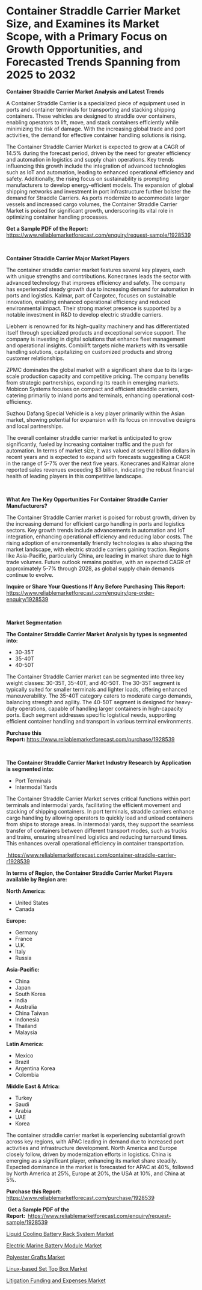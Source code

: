<p><h1>Container Straddle Carrier Market Size, and Examines its Market Scope, with a Primary Focus on Growth Opportunities, and Forecasted Trends Spanning from 2025 to 2032</h1></p><p><strong>Container Straddle Carrier Market Analysis and Latest Trends</strong></p>
<p><p>A Container Straddle Carrier is a specialized piece of equipment used in ports and container terminals for transporting and stacking shipping containers. These vehicles are designed to straddle over containers, enabling operators to lift, move, and stack containers efficiently while minimizing the risk of damage. With the increasing global trade and port activities, the demand for effective container handling solutions is rising.</p><p>The Container Straddle Carrier Market is expected to grow at a CAGR of 14.5% during the forecast period, driven by the need for greater efficiency and automation in logistics and supply chain operations. Key trends influencing this growth include the integration of advanced technologies such as IoT and automation, leading to enhanced operational efficiency and safety. Additionally, the rising focus on sustainability is prompting manufacturers to develop energy-efficient models. The expansion of global shipping networks and investment in port infrastructure further bolster the demand for Straddle Carriers. As ports modernize to accommodate larger vessels and increased cargo volumes, the Container Straddle Carrier Market is poised for significant growth, underscoring its vital role in optimizing container handling processes.</p></p>
<p><strong>Get a Sample PDF of the Report:&nbsp;</strong> <a href="https://www.reliablemarketforecast.com/enquiry/request-sample/1928539?utm_campaign=2413&utm_medium=2&utm_source=Github&utm_content=ia&utm_term=29032025&utm_id=container-straddle-carrier">https://www.reliablemarketforecast.com/enquiry/request-sample/1928539</a></p>
<p>&nbsp;</p>
<p><strong>Container Straddle Carrier Major Market Players</strong></p>
<p><p>The container straddle carrier market features several key players, each with unique strengths and contributions. Konecranes leads the sector with advanced technology that improves efficiency and safety. The company has experienced steady growth due to increasing demand for automation in ports and logistics. Kalmar, part of Cargotec, focuses on sustainable innovation, enabling enhanced operational efficiency and reduced environmental impact. Their strong market presence is supported by a notable investment in R&D to develop electric straddle carriers.</p><p>Liebherr is renowned for its high-quality machinery and has differentiated itself through specialized products and exceptional service support. The company is investing in digital solutions that enhance fleet management and operational insights. Combilift targets niche markets with its versatile handling solutions, capitalizing on customized products and strong customer relationships.</p><p>ZPMC dominates the global market with a significant share due to its large-scale production capacity and competitive pricing. The company benefits from strategic partnerships, expanding its reach in emerging markets. Mobicon Systems focuses on compact and efficient straddle carriers, catering primarily to inland ports and terminals, enhancing operational cost-efficiency.</p><p>Suzhou Dafang Special Vehicle is a key player primarily within the Asian market, showing potential for expansion with its focus on innovative designs and local partnerships.</p><p>The overall container straddle carrier market is anticipated to grow significantly, fueled by increasing container traffic and the push for automation. In terms of market size, it was valued at several billion dollars in recent years and is expected to expand with forecasts suggesting a CAGR in the range of 5-7% over the next five years. Konecranes and Kalmar alone reported sales revenues exceeding $3 billion, indicating the robust financial health of leading players in this competitive landscape.</p></p>
<p>&nbsp;</p>
<p><strong>What Are The Key Opportunities For Container Straddle Carrier Manufacturers?</strong></p>
<p><p>The Container Straddle Carrier market is poised for robust growth, driven by the increasing demand for efficient cargo handling in ports and logistics sectors. Key growth trends include advancements in automation and IoT integration, enhancing operational efficiency and reducing labor costs. The rising adoption of environmentally friendly technologies is also shaping the market landscape, with electric straddle carriers gaining traction. Regions like Asia-Pacific, particularly China, are leading in market share due to high trade volumes. Future outlook remains positive, with an expected CAGR of approximately 5-7% through 2028, as global supply chain demands continue to evolve.</p></p>
<p><strong>Inquire or Share Your Questions If Any Before Purchasing This Report:</strong> <a href="https://www.reliablemarketforecast.com/enquiry/pre-order-enquiry/1928539?utm_campaign=2413&utm_medium=2&utm_source=Github&utm_content=ia&utm_term=29032025&utm_id=container-straddle-carrier">https://www.reliablemarketforecast.com/enquiry/pre-order-enquiry/1928539</a></p>
<p>&nbsp;</p>
<p><strong>Market Segmentation</strong></p>
<p><strong>The Container Straddle Carrier Market Analysis by types is segmented into:</strong></p>
<p><ul><li>30-35T</li><li>35-40T</li><li>40-50T</li></ul></p>
<p><p>The Container Straddle Carrier market can be segmented into three key weight classes: 30-35T, 35-40T, and 40-50T. The 30-35T segment is typically suited for smaller terminals and lighter loads, offering enhanced maneuverability. The 35-40T category caters to moderate cargo demands, balancing strength and agility. The 40-50T segment is designed for heavy-duty operations, capable of handling larger containers in high-capacity ports. Each segment addresses specific logistical needs, supporting efficient container handling and transport in various terminal environments.</p></p>
<p><strong>Purchase this Report:&nbsp;</strong><a href="https://www.reliablemarketforecast.com/purchase/1928539?utm_campaign=2413&utm_medium=2&utm_source=Github&utm_content=ia&utm_term=29032025&utm_id=container-straddle-carrier">https://www.reliablemarketforecast.com/purchase/1928539</a></p>
<p>&nbsp;</p>
<p><strong>The Container Straddle Carrier Market Industry Research by Application is segmented into:</strong></p>
<p><ul><li>Port Terminals</li><li>Intermodal Yards</li></ul></p>
<p><p>The Container Straddle Carrier Market serves critical functions within port terminals and intermodal yards, facilitating the efficient movement and stacking of shipping containers. In port terminals, straddle carriers enhance cargo handling by allowing operators to quickly load and unload containers from ships to storage areas. In intermodal yards, they support the seamless transfer of containers between different transport modes, such as trucks and trains, ensuring streamlined logistics and reducing turnaround times. This enhances overall operational efficiency in container transportation.</p></p>
<p><a href="https://www.reliablemarketforecast.com/container-straddle-carrier-r1928539?utm_campaign=2413&utm_medium=2&utm_source=Github&utm_content=ia&utm_term=29032025&utm_id=container-straddle-carrier">&nbsp;https://www.reliablemarketforecast.com/container-straddle-carrier-r1928539</a></p>
<p><strong>In terms of Region, the Container Straddle Carrier Market Players available by Region are:</strong></p>
<p>
    <p> <strong> North America: </strong>
        <ul>
            <li>United States</li>
            <li>Canada</li>
        </ul>
        </p> 
    <p> <strong> Europe: </strong>
        <ul>
            <li>Germany</li>
            <li>France</li>
            <li>U.K.</li>
            <li>Italy</li>
            <li>Russia</li>
        </ul>
        </p> 
    <p> <strong> Asia-Pacific: </strong>
        <ul>
            <li>China</li>
            <li>Japan</li>
            <li>South Korea</li>
            <li>India</li>
            <li>Australia</li>
            <li>China Taiwan</li>
            <li>Indonesia</li>
            <li>Thailand</li>
            <li>Malaysia</li>
        </ul>
        </p> 
    <p> <strong> Latin America: </strong>
        <ul>
            <li>Mexico</li>
            <li>Brazil</li>
            <li>Argentina Korea</li>
            <li>Colombia</li>
        </ul>
        </p> 
    <p> <strong> Middle East & Africa: </strong>
        <ul>
            <li>Turkey</li>
            <li>Saudi</li>
            <li>Arabia</li>
            <li>UAE</li>
            <li>Korea</li>
        </ul>
    </p>
    </p>
<p><p>The container straddle carrier market is experiencing substantial growth across key regions, with APAC leading in demand due to increased port activities and infrastructure development. North America and Europe closely follow, driven by modernization efforts in logistics. China is emerging as a significant player, enhancing its market share steadily. Expected dominance in the market is forecasted for APAC at 40%, followed by North America at 25%, Europe at 20%, the USA at 10%, and China at 5%.</p></p>
<p><strong>Purchase this Report: </strong><a href="https://www.reliablemarketforecast.com/purchase/1928539?utm_campaign=2413&utm_medium=2&utm_source=Github&utm_content=ia&utm_term=29032025&utm_id=container-straddle-carrier">https://www.reliablemarketforecast.com/purchase/1928539</a></p>
<p>&nbsp;<strong>Get a Sample PDF of the Report:&nbsp;&nbsp;</strong><a href="https://www.reliablemarketforecast.com/enquiry/request-sample/1928539?utm_campaign=2413&utm_medium=2&utm_source=Github&utm_content=ia&utm_term=29032025&utm_id=container-straddle-carrier">https://www.reliablemarketforecast.com/enquiry/request-sample/1928539</a></p>
<p><strong></strong></p>
<p><p><a href="https://github.com/melascalbirp/Market-Research-Report-List-1/blob/main/liquid-cooling-battery-rack-system-market.md?utm_campaign=2413&utm_medium=2&utm_source=Github&utm_content=ia&utm_term=29032025&utm_id=container-straddle-carrier">Liquid Cooling Battery Rack System Market</a></p><p><a href="https://github.com/waackheidtn5/Market-Research-Report-List-1/blob/main/electric-marine-battery-module-market.md?utm_campaign=2413&utm_medium=2&utm_source=Github&utm_content=ia&utm_term=29032025&utm_id=container-straddle-carrier">Electric Marine Battery Module Market</a></p><p><a href="https://github.com/laroybarrize/Market-Research-Report-List-1/blob/main/polyester-grafts-market.md?utm_campaign=2413&utm_medium=2&utm_source=Github&utm_content=ia&utm_term=29032025&utm_id=container-straddle-carrier">Polyester Grafts Market</a></p><p><a href="https://github.com/jolashta/Market-Research-Report-List-1/blob/main/linux-based-set-top-box-market.md?utm_campaign=2413&utm_medium=2&utm_source=Github&utm_content=ia&utm_term=29032025&utm_id=container-straddle-carrier">Linux-based Set Top Box Market</a></p><p><a href="https://github.com/lazregaartun/Market-Research-Report-List-1/blob/main/litigation-funding-and-expenses-market.md?utm_campaign=2413&utm_medium=2&utm_source=Github&utm_content=ia&utm_term=29032025&utm_id=container-straddle-carrier">Litigation Funding and Expenses Market</a></p></p>